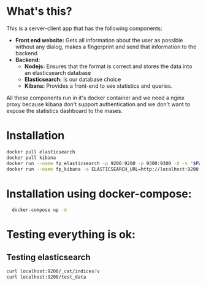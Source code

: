 # What's this?

This is a server-client app that has the following components:

- __Front end website:__ Gets all information about the user as possible without any dialog, makes a fingerprint and send that information to the backend
- __Backend:__
  - __Nodejs:__ Ensures that the format is correct and stores the data into an elasticsearch database
  - __Elasticsearch:__ Is our database choice
  - __Kibana:__ Provides a front-end to see statistics and queries.

All these components run in it's docker container and we need a nginx proxy because kibana don't support authentication and we don't want to expose the statistics dashboard to the mases.

# Installation

```bash
docker pull elasticsearch
docker pull kibana
docker run --name fp_elasticsearch -p 9200:9200 -p 9300:9300 -d -v "$PWD/data":/usr/share/elasticsearch/data elasticsearch
docker run --name fp_kibana -e ELASTICSEARCH_URL=http://localhost:9200 -p 5601:5601 -d kibana
```

# Installation using docker-compose:

```bash
  docker-compose up -d
```

# Testing everything is ok:

## Testing elasticsearch

```bash
curl localhost:9200/_cat/indices?v
curl localhost:9200/test_data
```
